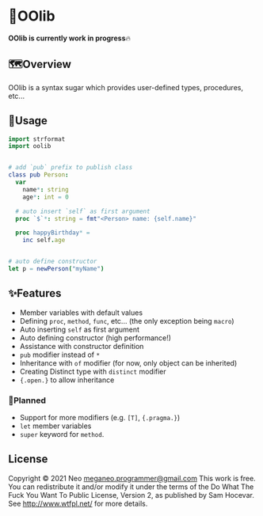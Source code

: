 # 👑OOlib
**OOlib is currently work in progress**🔥


## 🗺Overview
OOlib is a syntax sugar which provides user-defined types, procedures, etc...


## 📜Usage
```nim
import strformat
import oolib


# add `pub` prefix to publish class
class pub Person:
  var
    name*: string
    age*: int = 0

  # auto insert `self` as first argument
  proc `$`*: string = fmt"<Person> name: {self.name}"

  proc happyBirthday* =
    inc self.age


# auto define constructor
let p = newPerson("myName")
```


## ✨Features
- Member variables with default values
- Defining `proc`, `method`, `func`, etc... (the only exception being `macro`)
- Auto inserting `self` as first argument
- Auto defining constructor (high performance!)
- Assistance with constructor definition
- `pub` modifier instead of `*`
- Inheritance with `of` modifier (for now, only object can be inherited)
- Creating Distinct type with `distinct` modifier
- `{.open.}` to allow inheritance

### 💭Planned
- Support for more modifiers (e.g. `[T]`, `{.pragma.}`)
- `let` member variables
- `super` keyword for `method`.


## License
Copyright © 2021 Neo meganeo.programmer@gmail.com
This work is free. You can redistribute it and/or modify it under the terms of the Do What The Fuck You Want To Public License, Version 2, as published by Sam Hocevar. See http://www.wtfpl.net/ for more details.
